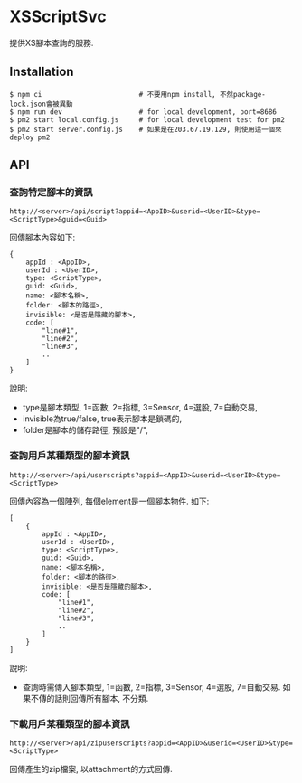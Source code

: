 # XSScriptSvc

提供XS腳本查詢的服務.

## Installation

```
$ npm ci                        # 不要用npm install, 不然package-lock.json會被異動
$ npm run dev                   # for local development, port=8686
$ pm2 start local.config.js     # for local development test for pm2
$ pm2 start server.config.js    # 如果是在203.67.19.129, 則使用這一個來deploy pm2
```

## API

### 查詢特定腳本的資訊 

```
http://<server>/api/script?appid=<AppID>&userid=<UserID>&type=<ScriptType>&guid=<Guid>
```

回傳腳本內容如下: 

```
{
    appId : <AppID>, 
    userId : <UserID>,
    type: <ScriptType>,
    guid: <Guid>,
    name: <腳本名稱>,
    folder: <腳本的路徑>,
    invisible: <是否是隱藏的腳本>,
    code: [
        "line#1",
        "line#2",
        "line#3",
        ..
    ]
}
```

說明:

- type是腳本類型, 1=函數, 2=指標, 3=Sensor, 4=選股, 7=自動交易,
- invisible為true/false, true表示腳本是鎖碼的,
- folder是腳本的儲存路徑, 預設是"/",

### 查詢用戶某種類型的腳本資訊 

```
http://<server>/api/userscripts?appid=<AppID>&userid=<UserID>&type=<ScriptType>
```

回傳內容為一個陣列, 每個element是一個腳本物件. 如下: 

```
[
    {
        appId : <AppID>, 
        userId : <UserID>,
        type: <ScriptType>,
        guid: <Guid>,
        name: <腳本名稱>,
        folder: <腳本的路徑>,
        invisible: <是否是隱藏的腳本>,
        code: [
            "line#1",
            "line#2",
            "line#3",
            ..
        ]
    }
]
```

說明:

- 查詢時需傳入腳本類型, 1=函數, 2=指標, 3=Sensor, 4=選股, 7=自動交易. 如果不傳的話則回傳所有腳本, 不分類.

### 下載用戶某種類型的腳本資訊 

```
http://<server>/api/zipuserscripts?appid=<AppID>&userid=<UserID>&type=<ScriptType>
```

回傳產生的zip檔案, 以attachment的方式回傳. 

